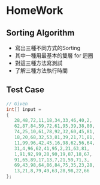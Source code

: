 # HomeWork

## Sorting Algorithm

* 寫出三種不同方式的Sorting
* 其中一種用最基本的雙層 for 迴圈
* 對這三種方法寫測試
* 了解三種方法執行時間

## Test Case

```JAVA
// Given
int[] input =
{
   28,48,72,11,18,34,33,46,40,2,
   62,87,84,59,72,61,95,39,38,80,
   74,25,10,61,78,92,32,60,45,81,
   18,20,68,32,53,81,39,21,71,81,
   11,99,96,42,45,16,98,62,56,64,
   31,4,96,62,41,95,2,21,63,81,
   1,91,92,99,28,90,19,87,18,67,
   91,65,89,17,13,7,21,59,71,3,
   69,43,98,64,86,84,75,35,23,28,
   13,21,8,79,49,63,28,98,22,66
};
```
